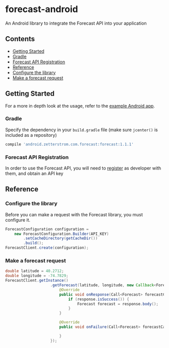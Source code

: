 # forecast-android
An Android library to integrate the Forecast API into your application


## Contents
 - [Getting Started](#getting-started)
  - [Gradle](#gradle)
  - [Forecast API Registration](#forecast-api-registration)
 - [Reference](#reference)
  - [Configure the library](#configure-the-library)
  - [Make a forecast request](#make-a-forecast-request)

## Getting Started
For a more in depth look at the usage, refer to the [example Android app](app).

### Gradle
Specify the dependency in your `build.gradle` file (make sure `jcenter()` is included as a repository)
```groovy
compile 'android.zetterstrom.com.forecast:forecast:1.1.1'
```

### Forecast API Registration
In order to use the Forecast API, you will need to [register](https://developer.forecast.io) as developer with them, and obtain an API key


## Reference

### Configure the library
Before you can make a request with the Forecast library, you must configure it.
```java
ForecastConfiguration configuration =
    new ForecastConfiguration.Builder(API_KEY)
        .setCacheDirectory(getCacheDir())
        .build();
ForecastClient.create(configuration);
```

### Make a forecast request
```java
double latitude = 40.2712;
double longitude = -74.7829;
ForecastClient.getInstance()
                    .getForecast(latitude, longitude, new Callback<Forecast>() {
                        @Override
                        public void onResponse(Call<Forecast> forecastCall, Response<Forecast> response) {
                            if (response.isSuccess()) {
                                Forecast forecast = response.body();
                            }
                        }

                        @Override
                        public void onFailure(Call<Forecast> forecastCall, Throwable t) {

                        }
                    });
```
